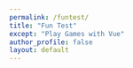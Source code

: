 ```yaml
---
permalink: /funtest/
title: "Fun Test"
except: "Play Games with Vue"
author_profile: false
layout: default
---
```


<div id="app"></div>

<script type="module" src="/funtest/assets/index-eQ4swgC5.js"></script>
<link rel="stylesheet" href="/funtest/assets/index-vHr2L-oI.css">